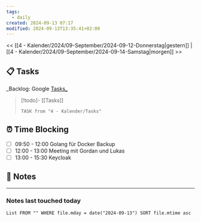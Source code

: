 ```yaml
---
tags:
  - daily
created: 2024-09-13 07:17
modified: 2024-09-13T13:35:41+02:00
---
```

<< [[4 - Kalender/2024/09-September/2024-09-12-Donnerstag|gestern]]  | [[4 - Kalender/2024/09-September/2024-09-14-Samstag|morgen]] >>
## 📋 Tasks
_Backlog: Google [Tasks_](https://calendar.google.com/calendar/u/0/r/tasks)

> [!todo]- [[Tasks]]
> ```dataview
> TASK from "4 - Kalender/Tasks"
> ```
## ⏰ Time Blocking
- [ ] 09:50 - 12:00 Golang für Docker Backup
- [ ] 12:00 - 13:00 Meeting mit Gordan und Lukas
- [ ] 13:00 - 15:30 Keycloak

## 📝 Notes


---
### Notes last touched today
```dataview
List FROM "" WHERE file.mday = date("2024-09-13") SORT file.mtime asc
```
